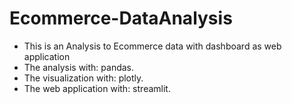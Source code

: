 # Ecommerce-DataAnalysis
- This is an Analysis to Ecommerce data with dashboard as web application  
- The analysis with: pandas.  
- The visualization with: plotly.
- The web application with: streamlit.
